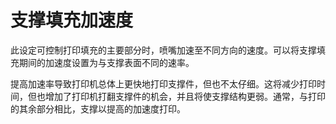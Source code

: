 支撑填充加速度
====
此设定可控制打印填充的主要部分时，喷嘴加速至不同方向的速度。可以将支撑填充期间的加速度设置为与支撑表面不同的速率。

提高加速率导致打印机总体上更快地打印支撑件，但也不太仔细。这将减少打印时间，但也增加了打印机打翻支撑件的机会，并且将使支撑结构更弱。通常，与打印的其余部分相比，支撑以提高的加速度打印。
